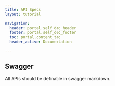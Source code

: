 ```yaml
---
title: API Specs
layout: tutorial

navigation:
  header: portal.self_doc_header
  footer: portal.self_doc_footer
  toc: portal.content_toc
  header_active: Documentation   

---
```


## Swagger

All APIs should be definable in swagger markdown.